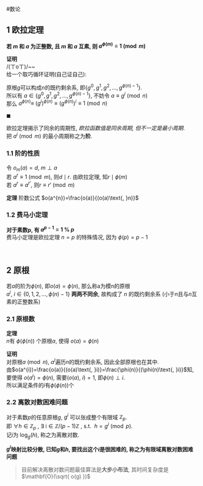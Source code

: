 #数论
## 1 欧拉定理

**若 $m$ 和 $a$ 为正整数, 且 $m$ 和 $a$ 互素, 则 $a^{\phi(m)}\equiv 1\pmod m$**

**证明**  
/(ㄒoㄒ)/~~   
给一个取巧循环证明(自己证自己):

原根$g$可以构成$n$的既约剩余系, 即$\{g^{0},g^{1},g^{2},\dots, g^{\phi(n)-1}\}$.  
所以有 $a\in\{g^{0},g^{1},g^{2},\dots, g^{\phi(n)-1}\}$, 不妨令 $a\equiv g^{i}\pmod n$  
那么 $a^{\phi(n)}\equiv\ (g^{i})^{\phi(n)}\equiv (g^{\phi(n)})^{i} \equiv 1\pmod n$

$\blacksquare$

欧拉定理揭示了同余的周期性, *欧拉函数值是同余周期, 但不一定是最小周期*.  
把 $a^{i}\pmod m$ 的最小周期称之为**阶**.

### 1.1 阶的性质

令 $o_{m}(a)=d$, $m\perp a$  
若 $a^{r}\equiv1\pmod m$, 则$d\mid r$. 由欧拉定理, 知$r\mid\phi(m)$  
若 $a^{r}\equiv a^{r'}$, 则$r\equiv r'\pmod m$

**定理** 阶数公式
$o(a^{n})=\frac{o(a)}{(o(a)\text{, }n)}$

### 1.2 费马小定理

**对于素数p, 有 $a^{p-1}\equiv 1\ \%\ p$**  
费马小定理是欧拉定理 $n=p$ 的特殊情况, 因为 $\phi(p)=p-1$

<br>

## 2 原根

若$a$的阶为$\phi(n)$, 即$o(a)=\phi(n)$, 那么称a为模n的原根  
$a^{i},\ i\in\{0, 1, 2, \dots,\phi(n)-1\}$ **两两不同余**, 故构成了 $n$ 的既约剩余系 (小于$n$且与$n$互素的正整数系)

### 2.1 原根数

**定理**  
$n$有 $\phi(\phi(n))$ 个原根$a$, 使得 $o(a)=\phi(n)$

**证明**  
对原根$a\pmod n$, $a^i$遍历$n$的既约剩余系, 因此全部原根也在其中.  
由$o(a^{i})=\frac{o(a)}{(o(a)\text{, }i)}=\frac{\phi(n)}{(\phi(n)\text{, }i)}$知, 要使得 $o(a^i)=\phi(n)$, 需要$(o(a)\text{, }i)=1$, 即$\phi(n)\perp i$.  
所以满足条件的$i$有$\phi(\phi(n))$个

### 2.2 离散对数困难问题

对于素数$p$的任意原根$g$, $g^i$ 可以张成整个有限域 $\mathbb{Z}_{p}$.   
即 $\forall h\in\mathbb{Z}_{p}\text{ , }\exists\text{ i}\in\mathbb{Z}/(p-1)\mathbb{Z} \text{ , s.t. } \ h=g^{i}\pmod p$.  
记$i$为 $\log_{g}(h)$, 称之为离散对数.

**$g^i$映射比较分散, 已知$g$和$h$, 要找出这个$i$是很困难的, 称之为有限域离散对数困难问题**

> 目前解决离散对数问题最佳算法是**大步小布法**, 其时间复杂度是$\mathbf{O}(\sqrt{ o(g) })$
